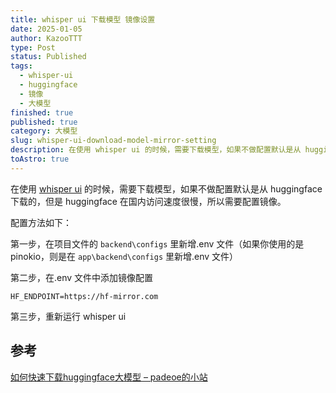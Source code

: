 ```yaml
---
title: whisper ui 下载模型 镜像设置
date: 2025-01-05
author: KazooTTT
type: Post
status: Published
tags:
  - whisper-ui
  - huggingface
  - 镜像
  - 大模型
finished: true
published: true
category: 大模型
slug: whisper-ui-download-model-mirror-setting
description: 在使用 whisper ui 的时候，需要下载模型，如果不做配置默认是从 huggingface 下载的，但是 huggingface 在国内访问速度很慢，所以需要配置镜像。
toAstro: true
---
```


在使用 [whisper ui](https://github.com/jhj0517/Whisper-WebUI) 的时候，需要下载模型，如果不做配置默认是从 huggingface 下载的，但是 huggingface 在国内访问速度很慢，所以需要配置镜像。

配置方法如下：

第一步，在项目文件的 `backend\configs` 里新增.env 文件（如果你使用的是 pinokio，则是在 `app\backend\configs` 里新增.env 文件）

第二步，在.env 文件中添加镜像配置

```
HF_ENDPOINT=https://hf-mirror.com 
```

第三步，重新运行 whisper ui

## 参考

[如何快速下载huggingface大模型 – padeoe的小站](https://padeoe.com/huggingface-large-models-downloader/)